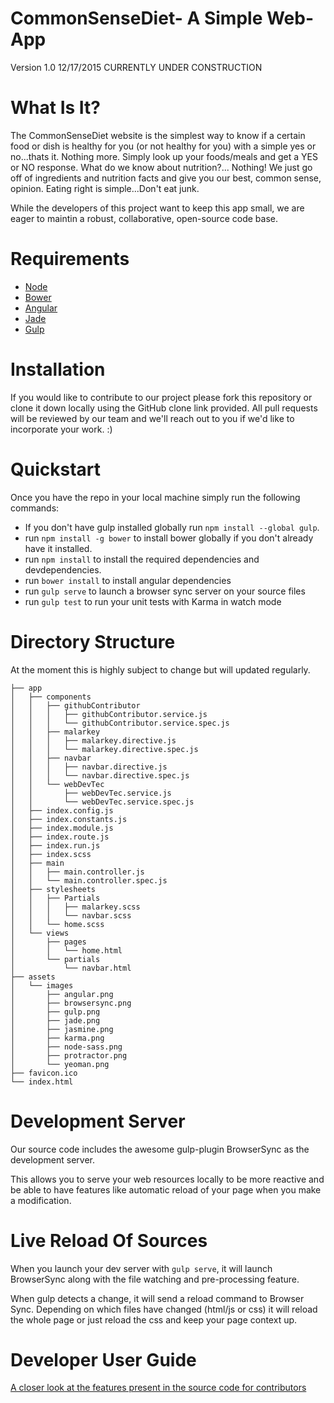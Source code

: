 # CommonSenseDiet- A Simple Web-App 
Version 1.0 12/17/2015
CURRENTLY UNDER CONSTRUCTION



# What Is It?

The CommonSenseDiet website is the simplest way to know if a certain food or 
dish is healthy for you (or not healthy for you) with a simple yes or no...thats it. Nothing more. 
Simply look up your foods/meals and get a YES or NO response. What do we know about nutrition?...
Nothing! We just go off of ingredients and nutrition facts and give you our best, common sense, opinion.
Eating right is simple...Don't eat junk.

While the developers of this project want to keep this app small, we are 
eager to maintin a robust, collaborative, open-source code base. 

# Requirements

* [Node](https://nodejs.org/en/)
* [Bower](http://bower.io/)
* [Angular](https://angularjs.org/)
* [Jade](http://jade-lang.com/)
* [Gulp](http://gulpjs.com/)

# Installation

If you would like to contribute to our project please fork 
this repository or clone it down locally using the GitHub clone link 
provided. All pull requests will be reviewed by our team and we'll reach 
out to you if we'd like to incorporate your work. :) 

# Quickstart 

Once you have the repo in your local machine simply run the following commands: 

* If you don't have gulp installed globally run `npm install --global gulp`.
* run `npm install -g bower` to install bower globally if you don't already have it installed.
* run `npm install` to install the required dependencies and devdependencies.
* run `bower install` to install angular dependencies
* run `gulp serve` to launch a browser sync server on your source files
* run `gulp test` to run your unit tests with Karma in watch mode

# Directory Structure

At the moment this is highly subject to change but will updated regularly.  

```
├── app
│   ├── components
│   │   ├── githubContributor
│   │   │   ├── githubContributor.service.js
│   │   │   └── githubContributor.service.spec.js
│   │   ├── malarkey
│   │   │   ├── malarkey.directive.js
│   │   │   └── malarkey.directive.spec.js
│   │   ├── navbar
│   │   │   ├── navbar.directive.js
│   │   │   └── navbar.directive.spec.js
│   │   └── webDevTec
│   │       ├── webDevTec.service.js
│   │       └── webDevTec.service.spec.js
│   ├── index.config.js
│   ├── index.constants.js
│   ├── index.module.js
│   ├── index.route.js
│   ├── index.run.js
│   ├── index.scss
│   ├── main
│   │   ├── main.controller.js
│   │   └── main.controller.spec.js
│   ├── stylesheets
│   │   ├── Partials
│   │   │   ├── malarkey.scss
│   │   │   └── navbar.scss
│   │   └── home.scss
│   └── views
│       ├── pages
│       │   └── home.html
│       └── partials
│           └── navbar.html
├── assets
│   └── images
│       ├── angular.png
│       ├── browsersync.png
│       ├── gulp.png
│       ├── jade.png
│       ├── jasmine.png
│       ├── karma.png
│       ├── node-sass.png
│       ├── protractor.png
│       └── yeoman.png
├── favicon.ico
└── index.html

```

# Development Server 

Our source code includes the awesome gulp-plugin BrowserSync as the development server.

This allows you to serve your web resources locally to be more reactive and be able to have features like automatic reload of your page when you make a modification.

# Live Reload Of Sources

When you launch your dev server with `gulp serve`, it will launch BrowserSync along with the file watching and pre-processing feature.

When gulp detects a change, it will send a reload command to Browser Sync. Depending on which files have changed (html/js or css) it will reload the whole page or just reload the css and keep your page context up.

# Developer User Guide

[A closer look at the features present in the source code for contributors](user-guide.md)

